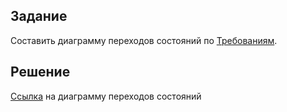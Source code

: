 ## Задание

Составить диаграмму переходов состояний по [Требованиям](https://docs.google.com/document/d/1aaru4mXXbdgUAk1mMuXcHJ5F381YFaFO/edit?usp=sharing&ouid=116524337723228735425&rtpof=true&sd=true).

## Решение

[Ссылка](https://drive.google.com/file/d/1K03iAEXd2ysBW-qXRlcPHGuU_xMCtMrK/view?usp=sharing) на диаграмму переходов состояний